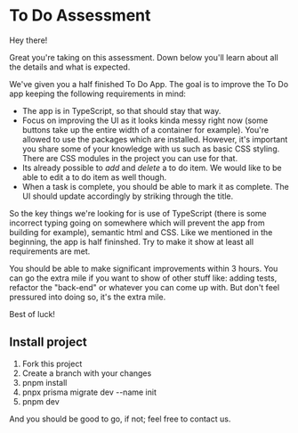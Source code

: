 # To Do Assessment

Hey there!

Great you're taking on this assessment. Down below you'll learn about all the details and what is expected.

We've given you a half finished To Do App. The goal is to improve the To Do app keeping the following requirements in mind:

- The app is in TypeScript, so that should stay that way.
- Focus on improving the UI as it looks kinda messy right now (some buttons take up the entire width of a container for example). You're allowed to use the packages which are installed. However, it's important you share some of your knowledge with us such as basic CSS styling. There are CSS modules in the project you can use for that.
- Its already possible to _add_ and _delete_ a to do item. We would like to be able to edit a to do item as well though.
- When a task is complete, you should be able to mark it as complete. The UI should update accordingly by striking through the title.

So the key things we're looking for is use of TypeScript (there is some incorrect typing going on somewhere which will prevent the app from building for example), semantic html and CSS. Like we mentioned in the beginning, the app is half fininshed. Try to make it show at least all requirements are met.

You should be able to make significant improvements within 3 hours. You can go the extra mile if you want to show of other stuff like: adding tests, refactor the "back-end" or whatever you can come up with. But don't feel pressured into doing so, it's the extra mile.

Best of luck!

## Install project

1. Fork this project
2. Create a branch with your changes
3. pnpm install
4. pnpx prisma migrate dev --name init
5. pnpm dev

And you should be good to go, if not; feel free to contact us.

